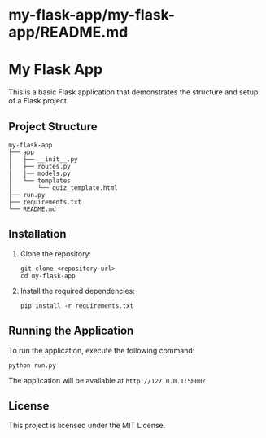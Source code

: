 # my-flask-app/my-flask-app/README.md

# My Flask App

This is a basic Flask application that demonstrates the structure and setup of a Flask project.

## Project Structure

```
my-flask-app
├── app
│   ├── __init__.py
│   ├── routes.py
|   |── models.py
│   └── templates
│       └── quiz_template.html
├── run.py
├── requirements.txt
└── README.md
```

## Installation

1. Clone the repository:
   ```
   git clone <repository-url>
   cd my-flask-app
   ```

2. Install the required dependencies:
   ```
   pip install -r requirements.txt
   ```

## Running the Application

To run the application, execute the following command:
```
python run.py
```

The application will be available at `http://127.0.0.1:5000/`.

## License

This project is licensed under the MIT License.
